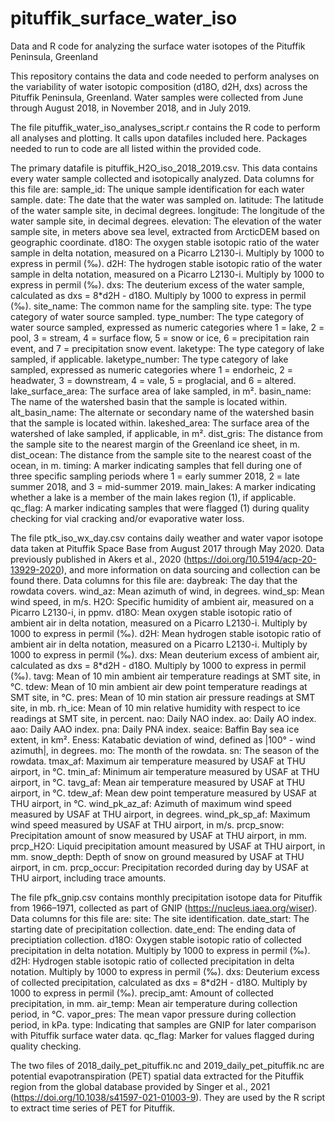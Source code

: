 # pituffik_surface_water_iso
Data and R code for analyzing the surface water isotopes of the Pituffik Peninsula, Greenland

This repository contains the data and code needed to perform analyses on the variability of water isotopic composition (d18O, d2H, dxs) across the Pituffik Peninsula, Greenland. Water samples were collected from June through August 2018, in November 2018, and in July 2019.

The file pituffik_water_iso_analyses_script.r contains the R code to perform all analyses and plotting. It calls upon datafiles included here. Packages needed to run to code are all listed within the provided code.

The primary datafile is pituffik_H2O_iso_2018_2019.csv. This data contains every water sample collected and isotopically analyzed. Data columns for this file are:
sample_id: The unique sample identification for each water sample.
date: The date that the water was sampled on.
latitude: The latitude of the water sample site, in decimal degrees.
longitude: The longitude of the water sample site, in decimal degrees.
elevation: The elevation of the water sample site, in meters above sea level, extracted from ArcticDEM based on geographic coordinate.
d18O: The oxygen stable isotopic ratio of the water sample in delta notation, measured on a Picarro L2130-i. Multiply by 1000 to express in permil (‰).
d2H: The hydrogen stable isotopic ratio of the water sample in delta notation, measured on a Picarro L2130-i. Multiply by 1000 to express in permil (‰).
dxs: The deuterium excess of the water sample, calculated as dxs = 8*d2H - d18O. Multiply by 1000 to express in permil (‰).
site_name: The common name for the sampling site.
type: The type category of water source sampled.
type_number: The type category of water source sampled, expressed as numeric categories where 1 = lake, 2 = pool, 3 = stream, 4 = surface flow, 5 = snow or ice, 6 = precipitation rain event, and 7 = precipitation snow event.
laketype: The type category of lake sampled, if applicable.
laketype_number: The type category of lake sampled, expressed as numeric categories where 1 = endorheic, 2 = headwater, 3 = downstream, 4 = vale, 5 = proglacial, and 6 = altered.
lake_surface_area: The surface area of lake sampled, in m².
basin_name: The name of the watershed basin that the sample is located within.
alt_basin_name: The alternate or secondary name of the watershed basin that the sample is located within.
lakeshed_area: The surface area of the watershed of lake sampled, if applicable, in m².
dist_gris: The distance from the sample site to the nearest margin of the Greenland ice sheet, in m.
dist_ocean: The distance from the sample site to the nearest coast of the ocean, in m.
timing: A marker indicating samples that fell during one of three specific sampling periods where 1 = early summer 2018, 2 = late summer 2018, and 3 = mid-summer 2019.
main_lakes: A marker indicating whether a lake is a member of the main lakes region (1), if applicable.
qc_flag: A marker indicating samples that were flagged (1) during quality checking for vial cracking and/or evaporative water loss.

The file ptk_iso_wx_day.csv contains daily weather and water vapor isotope data taken at Pituffik Space Base from August 2017 through May 2020. Data previously published in Akers et al., 2020 (https://doi.org/10.5194/acp-20-13929-2020), and more information on data sourcing and collection can be found there. Data columns for this file are:
daybreak: The day that the rowdata covers.
wind_az: Mean azimuth of wind, in degrees.
wind_sp: Mean wind speed, in m/s.
H2O: Specific humidity of ambient air, measured on a Picarro L2130-i, in ppmv.
d18O: Mean oxygen stable isotopic ratio of ambient air in delta notation, measured on a Picarro L2130-i. Multiply by 1000 to express in permil (‰).
d2H: Mean hydrogen stable isotopic ratio of ambient air in delta notation, measured on a Picarro L2130-i. Multiply by 1000 to express in permil (‰).
dxs: Mean deuterium excess of ambient air, calculated as dxs = 8*d2H - d18O. Multiply by 1000 to express in permil (‰).
tavg: Mean of 10 min ambient air temperature readings at SMT site, in °C.
tdew: Mean of 10 min ambient air dew point temperature readings at SMT site, in °C.
pres: Mean of 10 min station air pressure readings at SMT site, in mb.
rh_ice: Mean of 10 min relative humidity with respect to ice readings at SMT site, in percent.
nao: Daily NAO index.
ao: Daily AO index.
aao: Daily AAO index.
pna: Daily PNA index.
seaice: Baffin Bay sea ice extent, in km².
Eness: Katabatic deviation of wind, defined as |100° - wind azimuth|, in degrees.
mo: The month of the rowdata.
sn: The season of the rowdata.
tmax_af: Maximum air temperature measured by USAF at THU airport, in °C.
tmin_af: Minimum air temperature measured by USAF at THU airport, in °C.
tavg_af: Mean air temperature measured by USAF at THU airport, in °C.
tdew_af: Mean dew point temperature measured by USAF at THU airport, in °C.
wind_pk_az_af: Azimuth of maximum wind speed measured by USAF at THU airport, in degrees.
wind_pk_sp_af: Maximum wind speed measured by USAF at THU airport, in m/s.
prcp_snow: Precipitation amount of snow measured by USAF at THU airport, in mm.
prcp_H2O: Liquid precipitation amount measured by USAF at THU airport, in mm.
snow_depth: Depth of snow on ground measured by USAF at THU airport, in cm.
prcp_occur: Precipitation recorded during day by USAF at THU airport, including trace amounts.

The file pfk_gnip.csv contains monthly precipitation isotope data for Pituffik from 1966–1971, collected as part of GNIP (https://nucleus.iaea.org/wiser). Data columns for this file are:
site: The site identification.
date_start: The starting date of precipitation collection.
date_end: The ending data of preciptiation collection.
d18O: Oxygen stable isotopic ratio of collected precipitation in delta notation. Multiply by 1000 to express in permil (‰).
d2H: Hydrogen stable isotopic ratio of collected precipitation in delta notation. Multiply by 1000 to express in permil (‰).
dxs: Deuterium excess of collected precipitation, calculated as dxs = 8*d2H - d18O. Multiply by 1000 to express in permil (‰).
precip_amt: Amount of collected precipitation, in mm.
air_temp: Mean air temperature during collection period, in °C.
vapor_pres: The mean vapor pressure during collection period, in kPa.
type: Indicating that samples are GNIP for later comparison with Pituffik surface water data.
qc_flag: Marker for values flagged during quality checking.

The two files of 2018_daily_pet_pituffik.nc and 2019_daily_pet_pituffik.nc are potential evapotranspiration (PET) spatial data extracted for the Pituffik region from the global database provided by Singer et al., 2021 (https://doi.org/10.1038/s41597-021-01003-9). They are used by the R script to extract time series of PET for Pituffik.

